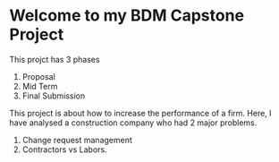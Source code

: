 # Welcome to my BDM Capstone Project

This projct has 3 phases
1. Proposal
2. Mid Term
3. Final Submission

This project is about how to increase the performance of a firm. Here, I have analysed a construction company who had 2 major problems.
1. Change request management
2. Contractors vs Labors.